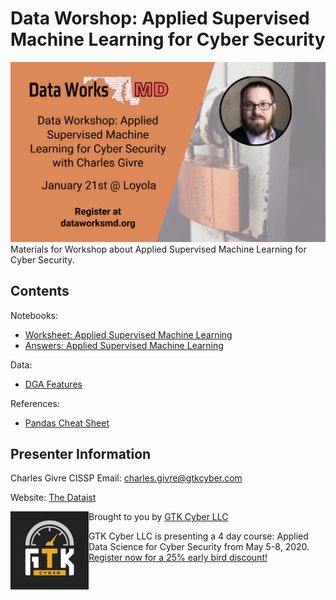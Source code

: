 # Data Worshop: Applied Supervised Machine Learning for Cyber Security
<img src="img/workshop.jpeg"/>
Materials for Workshop about Applied Supervised Machine Learning for Cyber Security.

## Contents
Notebooks:
* [Worksheet: Applied Supervised Machine Learning](https://github.com/gtkcyber/dataworksmd_workshop/blob/master/Supervised%20Learning%20Worksheet.ipynb)
* [Answers:  Applied Supervised Machine Learning](https://github.com/gtkcyber/dataworksmd_workshop/blob/master/Supervised%20Learning%20Worksheet%20-%20Answers.ipynb)

Data:
* [DGA Features](https://github.com/gtkcyber/dataworksmd_workshop/blob/master/data/dga_features_final_df.csv) 

References:
* [Pandas Cheat Sheet](https://github.com/gtkcyber/dataworksmd_workshop/blob/master/references/Pandas_Cheat_Sheet.pdf)

## Presenter Information
Charles Givre CISSP
Email: charles.givre@gtkcyber.com

Website: [The Dataist](http://thedataist.com)

<img src="img/GTK_Logo_Social Icon.jpg" height=125, width=125, align="left" />

Brought to you by [GTK Cyber LLC](https://gtkcyber.com)


GTK Cyber LLC is presenting a 4 day course: Applied Data Science for Cyber Security from May 5-8, 2020.  
[Register now for a 25% early bird discount!](https://www.eventbrite.com/e/gtk-cyber-data-science-for-managersapplied-data-science-for-cybersecurity-tickets-84889832775)
